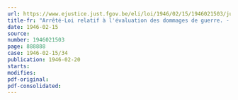 ```yaml
---
url: https://www.ejustice.just.fgov.be/eli/loi/1946/02/15/1946021503/justel
title-fr: "Arrêté-Loi relatif à l'évaluation des dommages de guerre. - Frais. - Assistance (abrogé par AL 11-09-1946, art. 13)"
date: 1946-02-15
source:
number: 1946021503
page: 888888
case: 1946-02-15/34
publication: 1946-02-20
starts:
modifies:
pdf-original:
pdf-consolidated:
---
```


